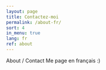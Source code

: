 ```yaml
---
layout: page
title: Contactez-moi
permalink: /about-fr/
sort: 4
in_menu: true
lang: fr
ref: about
---
```


About / Contact Me page en français :)
